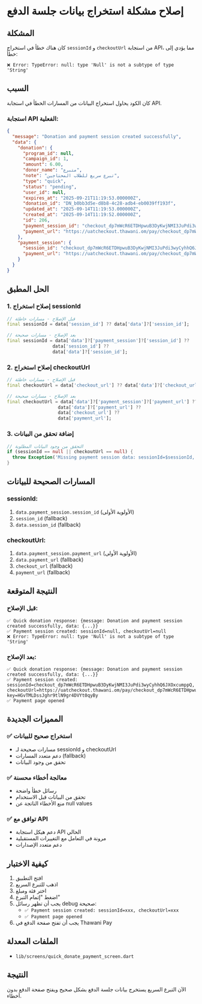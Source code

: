 # إصلاح مشكلة استخراج بيانات جلسة الدفع

## المشكلة
كان هناك خطأ في استخراج `sessionId` و `checkoutUrl` من استجابة API، مما يؤدي إلى خطأ:
```
❌ Error: TypeError: null: type 'Null' is not a subtype of type 'String'
```

## السبب
كان الكود يحاول استخراج البيانات من المسارات الخطأ في استجابة API.

### استجابة API الفعلية:
```json
{
  "message": "Donation and payment session created successfully",
  "data": {
    "donation": {
      "program_id": null,
      "campaign_id": 1,
      "amount": 6.00,
      "donor_name": "متبرع",
      "note": "تبرع سريع للطلاب المحتاجين",
      "type": "quick",
      "status": "pending",
      "user_id": null,
      "expires_at": "2025-09-21T11:19:53.000000Z",
      "donation_id": "DN_b0bb3d5e-d8b8-4c28-adb4-eb0039ff193f",
      "updated_at": "2025-09-14T11:19:53.000000Z",
      "created_at": "2025-09-14T11:19:52.000000Z",
      "id": 206,
      "payment_session_id": "checkout_dp7mWcR6ETDHpwuB3DyKwjNMI3JuPdi3wyCyhhQ6JXOxcumppQ",
      "payment_url": "https://uatcheckout.thawani.om/pay/checkout_dp7mWcR6ETDHpwuB3DyKwjNMI3JuPdi3wyCyhhQ6JXOxcumppQ?key=HGvTMLDssJghr9tlN9gr4DVYt0qyBy"
    },
    "payment_session": {
      "session_id": "checkout_dp7mWcR6ETDHpwuB3DyKwjNMI3JuPdi3wyCyhhQ6JXOxcumppQ",
      "payment_url": "https://uatcheckout.thawani.om/pay/checkout_dp7mWcR6ETDHpwuB3DyKwjNMI3JuPdi3wyCyhhQ6JXOxcumppQ?key=HGvTMLDssJghr9tlN9gr4DVYt0qyBy"
    }
  }
}
```

## الحل المطبق

### 1. إصلاح استخراج sessionId
```dart
// قبل الإصلاح - مسارات خاطئة
final sessionId = data['session_id'] ?? data['data']?['session_id'];

// بعد الإصلاح - مسارات صحيحة
final sessionId = data['data']?['payment_session']?['session_id'] ?? 
                 data['session_id'] ?? 
                 data['data']?['session_id'];
```

### 2. إصلاح استخراج checkoutUrl
```dart
// قبل الإصلاح - مسارات خاطئة
final checkoutUrl = data['checkout_url'] ?? data['data']?['checkout_url'] ?? data['payment_url'];

// بعد الإصلاح - مسارات صحيحة
final checkoutUrl = data['data']?['payment_session']?['payment_url'] ?? 
                   data['data']?['payment_url'] ?? 
                   data['checkout_url'] ?? 
                   data['payment_url'];
```

### 3. إضافة تحقق من البيانات
```dart
// التحقق من وجود البيانات المطلوبة
if (sessionId == null || checkoutUrl == null) {
  throw Exception('Missing payment session data: sessionId=$sessionId, checkoutUrl=$checkoutUrl');
}
```

## المسارات الصحيحة للبيانات

### sessionId:
1. `data.payment_session.session_id` (الأولوية الأولى)
2. `session_id` (fallback)
3. `data.session_id` (fallback)

### checkoutUrl:
1. `data.payment_session.payment_url` (الأولوية الأولى)
2. `data.payment_url` (fallback)
3. `checkout_url` (fallback)
4. `payment_url` (fallback)

## النتيجة المتوقعة

### قبل الإصلاح:
```
✅ Quick donation response: {message: Donation and payment session created successfully, data: {...}}
✅ Payment session created: sessionId=null, checkoutUrl=null
❌ Error: TypeError: null: type 'Null' is not a subtype of type 'String'
```

### بعد الإصلاح:
```
✅ Quick donation response: {message: Donation and payment session created successfully, data: {...}}
✅ Payment session created: sessionId=checkout_dp7mWcR6ETDHpwuB3DyKwjNMI3JuPdi3wyCyhhQ6JXOxcumppQ, checkoutUrl=https://uatcheckout.thawani.om/pay/checkout_dp7mWcR6ETDHpwuB3DyKwjNMI3JuPdi3wyCyhhQ6JXOxcumppQ?key=HGvTMLDssJghr9tlN9gr4DVYt0qyBy
✅ Payment page opened
```

## المميزات الجديدة

### ✅ استخراج صحيح للبيانات
- مسارات صحيحة لـ sessionId و checkoutUrl
- دعم متعدد المسارات (fallback)
- تحقق من وجود البيانات

### ✅ معالجة أخطاء محسنة
- رسائل خطأ واضحة
- تحقق من البيانات قبل الاستخدام
- منع الأخطاء الناتجة عن null values

### ✅ توافق مع API
- دعم هيكل استجابة API الحالي
- مرونة في التعامل مع التغييرات المستقبلية
- دعم متعدد الإصدارات

## كيفية الاختبار

1. افتح التطبيق
2. اذهب للتبرع السريع
3. اختر فئة ومبلغ
4. اضغط "إتمام التبرع"
5. يجب أن تظهر رسائل debug صحيحة:
   - `✅ Payment session created: sessionId=xxx, checkoutUrl=xxx`
   - `✅ Payment page opened`
6. يجب أن تفتح صفحة الدفع في Thawani Pay

## الملفات المعدلة
- `lib/screens/quick_donate_payment_screen.dart`

## النتيجة
الآن التبرع السريع يستخرج بيانات جلسة الدفع بشكل صحيح ويفتح صفحة الدفع بدون أخطاء.
